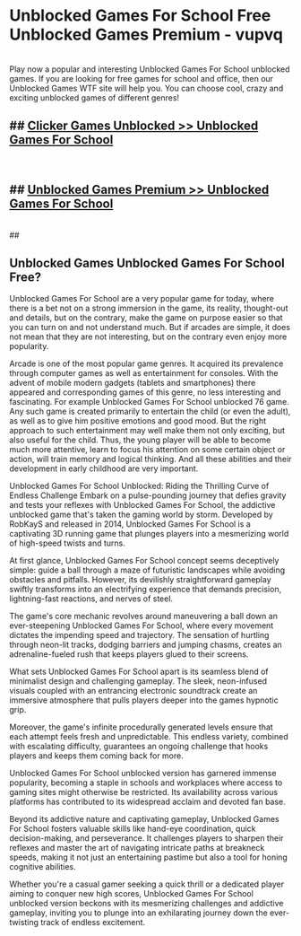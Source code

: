# Unblocked Games For School  Free Unblocked Games Premium - vupvq <br>
<br>
Play now a popular and interesting Unblocked Games For School unblocked games. If you are looking for free games for school and office, then our Unblocked Games WTF site will help you. You can choose cool, crazy and exciting unblocked games of different genres!


## ##  [Clicker Games Unblocked >> Unblocked Games For School](http://freeplayer.one?title=Unblocked_Games_For_School&ref=UG)
  <br>

##  ## [Unblocked Games Premium >> Unblocked Games For School](http://freeplayer.one?title=Unblocked_Games_For_School&ref=UG)
  <br>
  ##



## Unblocked Games Unblocked Games For School Free?

Unblocked Games For School are a very popular game for today, where there is a bet not on a strong immersion in the game, its reality, thought-out and details, but on the contrary, make the game on purpose easier so that you can turn on and not understand much. But if arcades are simple, it does not mean that they are not interesting, but on the contrary even enjoy more popularity.

Arcade is one of the most popular game genres. It acquired its prevalence through computer games as well as entertainment for consoles. With the advent of mobile modern gadgets (tablets and smartphones) there appeared and corresponding games of this genre, no less interesting and fascinating. For example Unblocked Games For School unblocked 76 game. Any such game is created primarily to entertain the child (or even the adult), as well as to give him positive emotions and good mood. But the right approach to such entertainment may well make them not only exciting, but also useful for the child. Thus, the young player will be able to become much more attentive, learn to focus his attention on some certain object or action, will train memory and logical thinking. And all these abilities and their development in early childhood are very important.

Unblocked Games For School Unblocked: Riding the Thrilling Curve of Endless Challenge
Embark on a pulse-pounding journey that defies gravity and tests your reflexes with Unblocked Games For School, the addictive unblocked game that's taken the gaming world by storm. Developed by RobKayS and released in 2014, Unblocked Games For School is a captivating 3D running game that plunges players into a mesmerizing world of high-speed twists and turns.

At first glance, Unblocked Games For School concept seems deceptively simple: guide a ball through a maze of futuristic landscapes while avoiding obstacles and pitfalls. However, its devilishly straightforward gameplay swiftly transforms into an electrifying experience that demands precision, lightning-fast reactions, and nerves of steel.

The game's core mechanic revolves around maneuvering a ball down an ever-steepening Unblocked Games For School, where every movement dictates the impending speed and trajectory. The sensation of hurtling through neon-lit tracks, dodging barriers and jumping chasms, creates an adrenaline-fueled rush that keeps players glued to their screens.

What sets Unblocked Games For School apart is its seamless blend of minimalist design and challenging gameplay. The sleek, neon-infused visuals coupled with an entrancing electronic soundtrack create an immersive atmosphere that pulls players deeper into the games hypnotic grip.

Moreover, the game's infinite procedurally generated levels ensure that each attempt feels fresh and unpredictable. This endless variety, combined with escalating difficulty, guarantees an ongoing challenge that hooks players and keeps them coming back for more.

Unblocked Games For School unblocked version has garnered immense popularity, becoming a staple in schools and workplaces where access to gaming sites might otherwise be restricted. Its availability across various platforms has contributed to its widespread acclaim and devoted fan base.

Beyond its addictive nature and captivating gameplay, Unblocked Games For School fosters valuable skills like hand-eye coordination, quick decision-making, and perseverance. It challenges players to sharpen their reflexes and master the art of navigating intricate paths at breakneck speeds, making it not just an entertaining pastime but also a tool for honing cognitive abilities.

Whether you're a casual gamer seeking a quick thrill or a dedicated player aiming to conquer new high scores, Unblocked Games For School unblocked version beckons with its mesmerizing challenges and addictive gameplay, inviting you to plunge into an exhilarating journey down the ever-twisting track of endless excitement.
